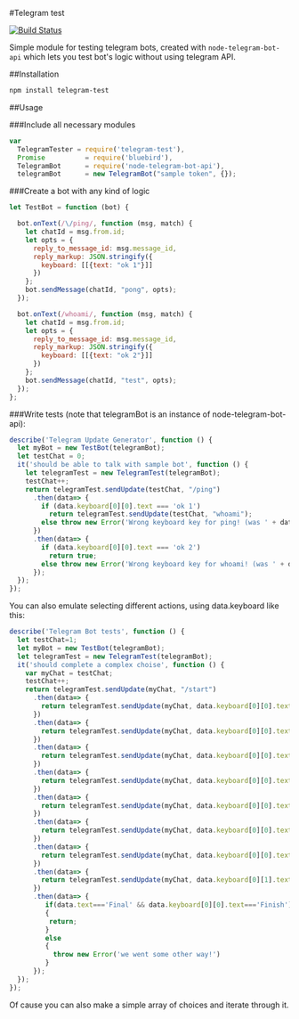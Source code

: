 #Telegram test

[![Build Status](https://travis-ci.org/jehy/telegram-test.svg?branch=master)](https://travis-ci.org/jehy/telegram-test)

Simple module for testing telegram bots, created with `node-telegram-bot-api`
which lets you test bot's logic without using telegram API.

##Installation
```bash
npm install telegram-test
```

##Usage

###Include all necessary modules
```js
var
  TelegramTester = require('telegram-test'),
  Promise          = require('bluebird'),
  TelegramBot      = require('node-telegram-bot-api'),
  telegramBot      = new TelegramBot("sample token", {});
```

###Create a bot with any kind of logic
```js
let TestBot = function (bot) {

  bot.onText(/\/ping/, function (msg, match) {
    let chatId = msg.from.id;
    let opts = {
      reply_to_message_id: msg.message_id,
      reply_markup: JSON.stringify({
        keyboard: [[{text: "ok 1"}]]
      })
    };
    bot.sendMessage(chatId, "pong", opts);
  });

  bot.onText(/whoami/, function (msg, match) {
    let chatId = msg.from.id;
    let opts = {
      reply_to_message_id: msg.message_id,
      reply_markup: JSON.stringify({
        keyboard: [[{text: "ok 2"}]]
      })
    };
    bot.sendMessage(chatId, "test", opts);
  });
};
```
###Write tests
(note that telegramBot is an instance of node-telegram-bot-api):
```js
describe('Telegram Update Generator', function () {
  let myBot = new TestBot(telegramBot);
  let testChat = 0;
  it('should be able to talk with sample bot', function () {
    let telegramTest = new TelegramTest(telegramBot);
    testChat++;
    return telegramTest.sendUpdate(testChat, "/ping")
      .then(data=> {
        if (data.keyboard[0][0].text === 'ok 1')
          return telegramTest.sendUpdate(testChat, "whoami");
        else throw new Error('Wrong keyboard key for ping! (was ' + data.keyboard[0][0].text + ')')
      })
      .then(data=> {
        if (data.keyboard[0][0].text === 'ok 2')
          return true;
        else throw new Error('Wrong keyboard key for whoami! (was ' + data.keyboard[0][0].text + ')')
      });
  });
});
```

You can also emulate selecting different actions, using data.keyboard like this:

```js
describe('Telegram Bot tests', function () {
  let testChat=1;
  let myBot = new TestBot(telegramBot);
  let telegramTest = new TelegramTest(telegramBot);
  it('should complete a complex choise', function () {
    var myChat = testChat;
    testChat++;
    return telegramTest.sendUpdate(myChat, "/start")
      .then(data=> {
        return telegramTest.sendUpdate(myChat, data.keyboard[0][0].text);
      })
      .then(data=> {
        return telegramTest.sendUpdate(myChat, data.keyboard[0][0].text);
      })
      .then(data=> {
        return telegramTest.sendUpdate(myChat, data.keyboard[0][0].text);
      })
      .then(data=> {
        return telegramTest.sendUpdate(myChat, data.keyboard[0][0].text);
      })
      .then(data=> {
        return telegramTest.sendUpdate(myChat, data.keyboard[0][0].text);
      })
      .then(data=> {
        return telegramTest.sendUpdate(myChat, data.keyboard[0][0].text);
      })
      .then(data=> {
        return telegramTest.sendUpdate(myChat, data.keyboard[0][0].text);
      })
      .then(data=> {
        return telegramTest.sendUpdate(myChat, data.keyboard[0][1].text);
      })
      .then(data=> {
         if(data.text==='Final' && data.keyboard[0][0].text==='Finish')
         {
          return;
         }
         else
         {
           throw new Error('we went some other way!')
         }
      });
  });
});
```

Of cause you can also make a simple array of choices and iterate through it.